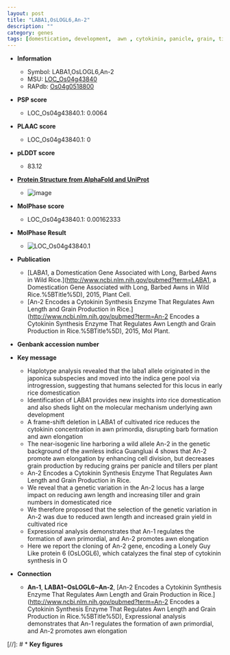 ```yaml
---
layout: post
title: "LABA1,OsLOGL6,An-2"
description: ""
category: genes
tags: [domestication, development,  awn , cytokinin, panicle, grain, tiller, grains per panicle, grain yield, grain number, yield, cell division]
---
```


* **Information**  
    + Symbol: LABA1,OsLOGL6,An-2  
    + MSU: [LOC_Os04g43840](http://rice.plantbiology.msu.edu/cgi-bin/ORF_infopage.cgi?orf=LOC_Os04g43840)  
    + RAPdb: [Os04g0518800](http://rapdb.dna.affrc.go.jp/viewer/gbrowse_details/irgsp1?name=Os04g0518800)  

* **PSP score**  
    + LOC_Os04g43840.1: 0.0064 

* **PLAAC score**  
    + LOC_Os04g43840.1: 0 

* **pLDDT score**
    + 83.12

* **[Protein Structure from AlphaFold and UniProt](https://www.uniprot.org/uniprotkb/Q0JBP5/entry#structure)**
    + ![image](https://ricepsp.github.io/images/Q0/AF-Q0JBP5-F1.png)

* **MolPhase score**
    + LOC_Os04g43840.1: 0.00162333

* **MolPhase Result**
    + ![LOC_Os04g43840.1](https://304243504.github.io/Pictures/LOC_Os04g/LOC_Os04g43840.1.png)

* **Publication**  
    + [LABA1, a Domestication Gene Associated with Long, Barbed Awns in Wild Rice.](http://www.ncbi.nlm.nih.gov/pubmed?term=LABA1, a Domestication Gene Associated with Long, Barbed Awns in Wild Rice.%5BTitle%5D), 2015, Plant Cell.
    + [An-2 Encodes a Cytokinin Synthesis Enzyme That Regulates Awn Length and Grain Production in Rice.](http://www.ncbi.nlm.nih.gov/pubmed?term=An-2 Encodes a Cytokinin Synthesis Enzyme That Regulates Awn Length and Grain Production in Rice.%5BTitle%5D), 2015, Mol Plant.

* **Genbank accession number**  

* **Key message**  
    + Haplotype analysis revealed that the laba1 allele originated in the japonica subspecies and moved into the indica gene pool via introgression, suggesting that humans selected for this locus in early rice domestication
    + Identification of LABA1 provides new insights into rice domestication and also sheds light on the molecular mechanism underlying awn development
    + A frame-shift deletion in LABA1 of cultivated rice reduces the cytokinin concentration in awn primordia, disrupting barb formation and awn elongation
    + The near-isogenic line harboring a wild allele An-2 in the genetic background of the awnless indica Guangluai 4 shows that An-2 promote awn elongation by enhancing cell division, but decreases grain production by reducing grains per panicle and tillers per plant
    + An-2 Encodes a Cytokinin Synthesis Enzyme That Regulates Awn Length and Grain Production in Rice.
    + We reveal that a genetic variation in the An-2 locus has a large impact on reducing awn length and increasing tiller and grain numbers in domesticated rice
    + We therefore proposed that the selection of the genetic variation in An-2 was due to reduced awn length and increased grain yield in cultivated rice
    + Expressional analysis demonstrates that An-1 regulates the formation of awn primordial, and An-2 promotes awn elongation
    + Here we report the cloning of An-2 gene, encoding a Lonely Guy Like protein 6 (OsLOGL6), which catalyzes the final step of cytokinin synthesis in O

* **Connection**  
    + __An-1__, __LABA1~OsLOGL6~An-2__, [An-2 Encodes a Cytokinin Synthesis Enzyme That Regulates Awn Length and Grain Production in Rice.](http://www.ncbi.nlm.nih.gov/pubmed?term=An-2 Encodes a Cytokinin Synthesis Enzyme That Regulates Awn Length and Grain Production in Rice.%5BTitle%5D), Expressional analysis demonstrates that An-1 regulates the formation of awn primordial, and An-2 promotes awn elongation

[//]: # * **Key figures**  


